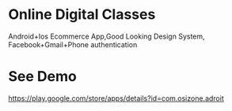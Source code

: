 # Online Digital Classes
Android+Ios Ecommerce App,Good Looking Design System,
Facebook+Gmail+Phone  authentication
# See Demo 
https://play.google.com/store/apps/details?id=com.osizone.adroit
